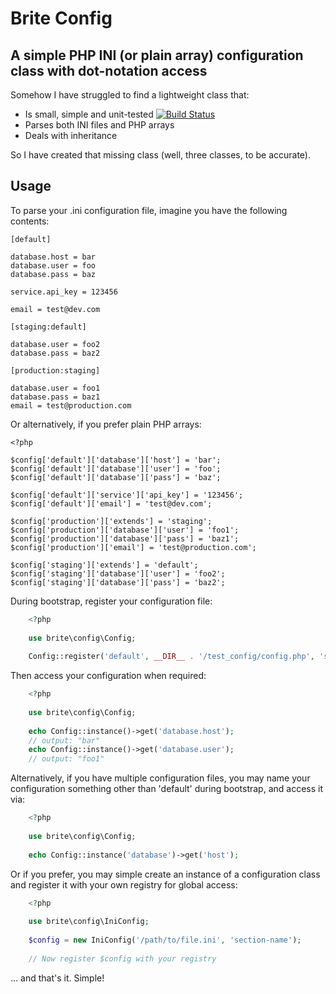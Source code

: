 Brite Config
============

A simple PHP INI (or plain array) configuration class with dot-notation access
------------------------------------------------------------------------------

Somehow I have struggled to find a lightweight class that:

* Is small, simple and unit-tested [![Build Status](https://secure.travis-ci.org/searbe/brite-config.png)](http://travis-ci.org/searbe/brite-config)
* Parses both INI files and PHP arrays
* Deals with inheritance

So I have created that missing class (well, three classes, to be accurate). 

Usage
-----

To parse your .ini configuration file, imagine you have the following contents:

    [default]
    
    database.host = bar
    database.user = foo
    database.pass = baz
    
    service.api_key = 123456
    
    email = test@dev.com
    
    [staging:default]
    
    database.user = foo2
    database.pass = baz2
    
    [production:staging]
    
    database.user = foo1
    database.pass = baz1
    email = test@production.com


Or alternatively, if you prefer plain PHP arrays:
    
    <?php
    
    $config['default']['database']['host'] = 'bar';
    $config['default']['database']['user'] = 'foo';
    $config['default']['database']['pass'] = 'baz';
    
    $config['default']['service']['api_key'] = '123456';
    $config['default']['email'] = 'test@dev.com';
    
    $config['production']['extends'] = 'staging';
    $config['production']['database']['user'] = 'foo1';
    $config['production']['database']['pass'] = 'baz1';
    $config['production']['email'] = 'test@production.com';
    
    $config['staging']['extends'] = 'default';
    $config['staging']['database']['user'] = 'foo2';
    $config['staging']['database']['pass'] = 'baz2';


During bootstrap, register your configuration file:

```php
    <?php
    
    use brite\config\Config;
    
    Config::register('default', __DIR__ . '/test_config/config.php', 'staging');
````

Then access your configuration when required:

```php
    <?php
    
    use brite\config\Config;
    
    echo Config::instance()->get('database.host');
    // output: "bar"
    echo Config::instance()->get('database.user');
    // output: "foo1"
```

Alternatively, if you have multiple configuration files, you may name your
configuration something other than 'default' during bootstrap, and access it
via:

```php
    <?php
    
    use brite\config\Config;
    
    echo Config::instance('database')->get('host');
```

Or if you prefer, you may simple create an instance of a configuration class and
register it with your own registry for global access:

```php
    <?php
    
    use brite\config\IniConfig;
    
    $config = new IniConfig('/path/to/file.ini', 'section-name');
    
    // Now register $config with your registry
```

... and that's it. Simple!
